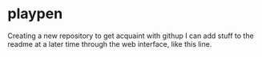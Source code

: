 # playpen
Creating a new repository to get acquaint with githup
I can add stuff to the readme at a later time through the web interface, like this line.
